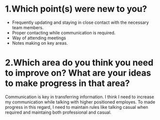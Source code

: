 # 1.Which point(s) were new to you?
* Frequently updating and staying in close contact with the necessary team members.
* Proper contacting while communication is required.
* Way of attending meetings
* Notes making on key areas.
# 2.Which area do you think you need to improve on? What are your ideas to make progress in that area?
Communication is key in transferring information. I think I need to increase my communication while talking with higher positioned employes. To made progress in this regard, I need to maintain rules like talking casual when required and maintaing both professional and casual.
